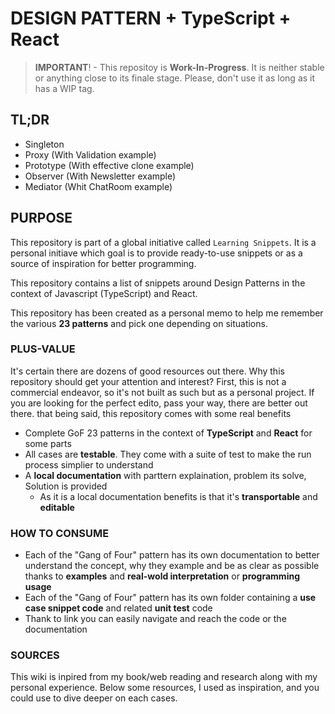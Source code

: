 # DESIGN PATTERN + TypeScript + React

  > **IMPORTANT**! - This repositoy is **Work-In-Progress**. It is neither stable or anything close to its finale stage.
  Please, don't use it as long as it has a WIP tag.

## TL;DR

- Singleton
- Proxy (With Validation example)
- Prototype (With effective clone example)
- Observer (With Newsletter example)
- Mediator (Whit ChatRoom example)

## PURPOSE

This repository is part of a global initiative called `Learning Snippets`. It is a personal initiave which goal is to provide ready-to-use snippets or as a source of inspiration for better programming.

This repository contains a list of snippets around Design Patterns in the context of Javascript (TypeScript) and React.

This repository has been created as a personal memo to help me remember the various **23 patterns** and pick one depending on situations.

### PLUS-VALUE

It's certain there are dozens of good resources out there. Why this repository should get your attention and interest? First, this is not a commercial endeavor, so it's not built as such but as a personal project. If you are looking for the perfect edito, pass your way, there are better out there. that being said, this repository comes with some real benefits

- Complete GoF 23 patterns in the context of **TypeScript** and **React** for some parts
- All cases are **testable**. They come with a suite of test to make the run process simplier to understand
- A **local documentation** with parttern explaination, problem its solve, Solution is provided
  - As it is a local documentation benefits is that it's **transportable** and **editable**

### HOW TO CONSUME

- Each of the "Gang of Four" pattern has its own documentation to better understand the concept, why they example and be as clear as possible thanks to **examples** and **real-wold interpretation** or **programming usage**
- Each of the "Gang of Four" pattern has its own folder containing a **use case snippet code** and related **unit test** code
- Thank to link you can easily navigate and reach the code or the documentation

### SOURCES

This wiki is inpired from my book/web reading and research along with my personal experience. Below some resources, I used as inspiration, and you could use to dive deeper on each cases.
